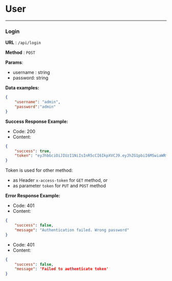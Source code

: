 # User
-----

### Login
**URL** : `/api/login`

**Method** : `POST`

**Params**:
- username : string
- password: string

**Data examples:**
```json
{
    "username": "admin",
    "password":"admin"
}
```

**Success Response Example:**
- Code: 200
- Content:
```json
{
    "success": true,
    "token": "eyJhbGciOiJIUzI1NiIsInR5cCI6IkpXVCJ9.eyJhZG1pbiI6MSwiaWRfdXNlciI6MSwiaWF0IjoxNTEwMTM2MTM2LCJleHAiOjE1MTAxNTQxMzZ9.-FwZ35y8IC0MtABy3d5ciaCOTQYIKQlzI719atfYMiA"
}
```
Token is used for other method:
- as Header `x-access-token` for `GET` method, or 
- as parameter `token` for `PUT` and `POST` method

**Error Response Example:**
- Code: 401
- Content:
```json
{
    "success": false,
    "message": "Authentication failed. Wrong password"
}
```

- Code: 401
- Content:
```json
{
    "success": false, 
	"message": 'Failed to authenticate token'
}
```